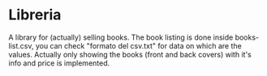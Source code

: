 # Libreria
A library for (actually) selling books. 
The book listing is done inside books-list.csv, you can check "formato del csv.txt" for data on which are the values.
Actually only showing the books (front and back covers) with it's info and price is implemented.
